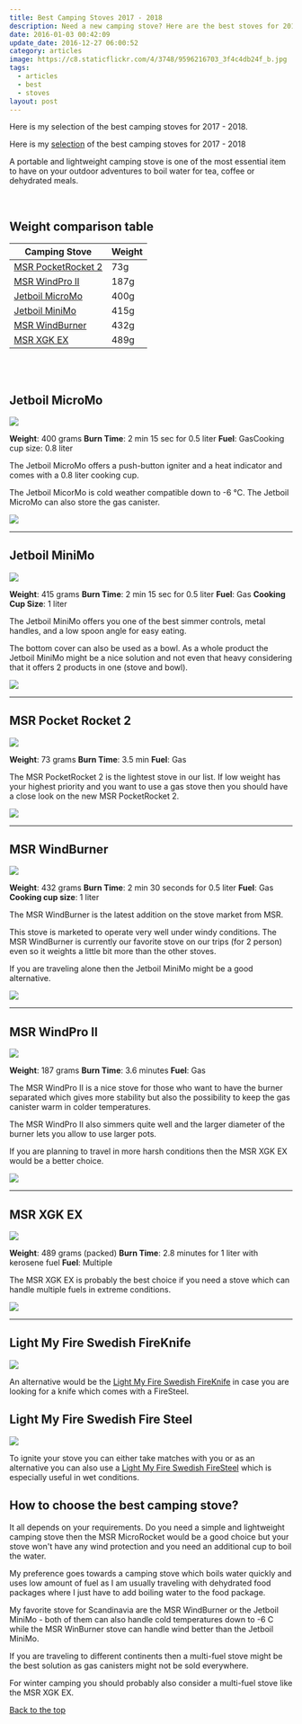 ```yaml
---
title: Best Camping Stoves 2017 - 2018
description: Need a new camping stove? Here are the best stoves for 2017.
date: 2016-01-03 00:42:09
update_date: 2016-12-27 06:00:52
category: articles
image: https://c8.staticflickr.com/4/3748/9596216703_3f4c4db24f_b.jpg
tags:
  - articles
  - best
  - stoves
layout: post
---
```

Here is my selection of the best camping stoves for 2017 - 2018.

Here is my <a href="#table">selection</a> of the best camping stoves for 2017 - 2018

A portable and lightweight camping stove is one of the most essential item to have on your outdoor adventures to boil water for tea, coffee or dehydrated meals.

<div id="amzn-assoc-ad-b19f81e5-83e5-4277-9483-1720fa30ebe2"></div><script async src="//z-na.amazon-adsystem.com/widgets/onejs?MarketPlace=US&adInstanceId=b19f81e5-83e5-4277-9483-1720fa30ebe2"></script>

<amp-img src="https://c8.staticflickr.com/4/3748/9596216703_3f4c4db24f_b.jpg" width="1024" height="683" alt="Best Camping Stoves 2017 - 2018" layout="responsive"></amp-img>
<br>
<!--more-->

## <a name="table">Weight comparison table</a>

<div class="table-responsive">
      <table class="table table-hover table-bordered list_items">
        <thead>
             <tr>
                <th>Camping Stove</th><th>Weight</th>
             </tr>
        </thead>
        <tbody>
        <tr>
          <td><a href="http://amzn.to/2oMUORG" target="_blank" rel="nofollow">MSR PocketRocket 2</a></td><td>73g</td>
        </tr>
        <tr>
          <td><a href="http://amzn.to/2dBLCMt" target="_blank" rel="nofollow">MSR WindPro II</a></td><td>187g</td>
        </tr>
        <tr>
          <td><a href="http://amzn.to/2elZvBk" target="_blank" rel="nofollow">Jetboil MicroMo</a></td><td>400g</td>
        </tr>
        <tr>
          <td><a href="http://amzn.to/2e37Vdw" target="_blank" rel="nofollow">Jetboil MiniMo</a></td><td>415g</td>
        </tr>
        <tr>
          <td><a href="http://amzn.to/2e8lKIJ" target="_blank" rel="nofollow">MSR WindBurner</a></td><td>432g</td>
        </tr>
        <tr>
          <td><a href="http://amzn.to/2evVrud" target="_blank" rel="nofollow">MSR XGK EX</a></td><td>489g</td>
        </tr>
</tbody>
</table>
</div>
<br>
<script src="//z-na.amazon-adsystem.com/widgets/onejs?MarketPlace=US&adInstanceId=cc781bfd-577f-4efb-9da6-75cb9fc7d1c2"></script>
<br>

## Jetboil MicroMo

<a  rel="nofollow" href="http://www.amazon.com/gp/product/B019GPIYZC/ref=as_li_tl?ie=UTF8&camp=1789&creative=9325&creativeASIN=B019GPIYZC&linkCode=as2&tag=hikeve-20&linkId=MRADQZHAE2DN5ZNE"><img border="0" src="http://ws-na.amazon-adsystem.com/widgets/q?_encoding=UTF8&ASIN=B019GPIYZC&Format=_SL250_&ID=AsinImage&MarketPlace=US&ServiceVersion=20070822&WS=1&tag=hikeve-20" ></a><img src="http://ir-na.amazon-adsystem.com/e/ir?t=hikeve-20&l=as2&o=1&a=B019GPIYZC" width="1" height="1" border="0" alt="Jetboil MicroMo" style="border:none !important; margin:0px !important;" />

**Weight**: 400 grams
**Burn Time**: 2 min 15 sec for 0.5 liter
**Fuel**: GasCooking cup size: 0.8 liter

The Jetboil MicroMo offers a push-button igniter and a heat indicator and comes with a 0.8 liter cooking cup.

The Jetboil MicorMo is cold weather compatible down to -6 °C. The Jetboil MicroMo can also store the gas canister.

<a href="http://amzn.to/2elZvBk" target="_blank" rel="nofollow"><img src="http://www.hikeventures.com/buy.gif"></a>

<hr>

## Jetboil MiniMo

<a  rel="nofollow" href="http://www.amazon.com/gp/product/B00KXP7CUI/ref=as_li_tl?ie=UTF8&camp=1789&creative=9325&creativeASIN=B00KXP7CUI&linkCode=as2&tag=hikeve-20&linkId=63NECFHTZ3EYX64N"><img border="0" src="http://ws-na.amazon-adsystem.com/widgets/q?_encoding=UTF8&ASIN=B00KXP7CUI&Format=_SL250_&ID=AsinImage&MarketPlace=US&ServiceVersion=20070822&WS=1&tag=hikeve-20" ></a><img src="http://ir-na.amazon-adsystem.com/e/ir?t=hikeve-20&l=as2&o=1&a=B00KXP7CUI" width="1" height="1" border="0" alt="Jetboil MiniMo" style="border:none !important; margin:0px !important;" />

**Weight**: 415 grams
**Burn Time**: 2 min 15 sec for 0.5 liter
**Fuel**: Gas
**Cooking Cup Size**: 1 liter

The Jetboil MiniMo offers you one of the best simmer controls, metal handles, and a low spoon angle for easy eating.

The bottom cover can also be used as a bowl. As a whole product the Jetboil MiniMo might be a nice solution and not even that heavy considering that it offers 2 products in one (stove and bowl).

<a href="http://amzn.to/2e37Vdw" target="_blank" rel="nofollow"><img src="http://www.hikeventures.com/buy.gif"></a>

<hr>

## MSR Pocket Rocket 2

<a rel="nofollow" target="_blank"  href="https://www.amazon.com/gp/product/B01N5O7551/ref=as_li_tl?ie=UTF8&camp=1789&creative=9325&creativeASIN=B01N5O7551&linkCode=as2&tag=hikeve-20&linkId=96ce1565b0cfc6fab2b18bb420d356e9"><img border="0" src="//ws-na.amazon-adsystem.com/widgets/q?_encoding=UTF8&MarketPlace=US&ASIN=B01N5O7551&ServiceVersion=20070822&ID=AsinImage&WS=1&Format=_SL250_&tag=hikeve-20" ></a><img src="//ir-na.amazon-adsystem.com/e/ir?t=hikeve-20&l=am2&o=1&a=B01N5O7551" width="1" height="1" border="0" alt="" style="border:none !important; margin:0px !important;" />

**Weight**: 73 grams
**Burn Time**: 3.5 min
**Fuel**: Gas

The MSR PocketRocket 2 is the lightest stove in our list. If low weight has your highest priority and you want to use a gas stove then you should have a close look on the new MSR PocketRocket 2.

<a href="http://amzn.to/2eI6dBv" target="_blank" rel="nofollow"><img src="http://www.hikeventures.com/buy.gif"></a>

<hr>

## MSR WindBurner

<a rel="nofollow" href="http://www.amazon.com/gp/product/B00NPPWOJ2/ref=as_li_tl?ie=UTF8&camp=1789&creative=9325&creativeASIN=B00NPPWOJ2&linkCode=as2&tag=hikeve-20&linkId=G7LF7ACULXJOSCLX"><img border="0" src="http://ws-na.amazon-adsystem.com/widgets/q?_encoding=UTF8&ASIN=B00NPPWOJ2&Format=_SL250_&ID=AsinImage&MarketPlace=US&ServiceVersion=20070822&WS=1&tag=hikeve-20" ></a><img src="http://ir-na.amazon-adsystem.com/e/ir?t=hikeve-20&l=as2&o=1&a=B00NPPWOJ2" width="1" height="1" border="0" alt="MSR WindBurner" style="border:none !important; margin:0px !important;" />

**Weight**: 432 grams
**Burn Time**: 2 min 30 seconds for 0.5 liter
**Fuel**: Gas
**Cooking cup size**: 1 liter

The MSR WindBurner is the latest addition on the stove market from MSR.

This stove is marketed to operate very well under windy conditions. The MSR WindBurner is currently our favorite stove on our trips (for 2 person) even so it weights a little bit more than the other stoves.

If you are traveling alone then the Jetboil MiniMo might be a good alternative.

<a href="http://amzn.to/2e8lKIJ" target="_blank" rel="nofollow"><img src="http://www.hikeventures.com/buy.gif"></a>

<hr>

## MSR WindPro II

<a rel="nofollow" href="http://www.amazon.com/gp/product/B005I6PNZS/ref=as_li_tl?ie=UTF8&camp=1789&creative=9325&creativeASIN=B005I6PNZS&linkCode=as2&tag=hikeve-20&linkId=NCXX5MK756QD4MWS"><img border="0" src="http://ws-na.amazon-adsystem.com/widgets/q?_encoding=UTF8&ASIN=B005I6PNZS&Format=_SL250_&ID=AsinImage&MarketPlace=US&ServiceVersion=20070822&WS=1&tag=hikeve-20" ></a><img src="http://ir-na.amazon-adsystem.com/e/ir?t=hikeve-20&l=as2&o=1&a=B005I6PNZS" width="1" height="1" border="0" alt="MSR WindPro II" style="border:none !important; margin:0px !important;" />

**Weight**: 187 grams
**Burn Time**: 3.6 minutes
**Fuel**: Gas

The MSR WindPro II is a nice stove for those who want to have the burner separated which gives more stability but also the possibility to keep the gas canister warm in colder temperatures.

The MSR WindPro II also simmers quite well and the larger diameter of the burner lets you allow to use larger pots.

If you are planning to travel in more harsh conditions then the MSR XGK EX would be a better choice.

<a href="http://amzn.to/2dBLCMt" target="_blank" rel="nofollow"><img src="http://www.hikeventures.com/buy.gif"></a>

<hr>

## MSR XGK EX

<a target="_blank"  rel="nofollow" href="https://www.amazon.com/gp/product/B000EUMKFO/ref=as_li_tl?ie=UTF8&camp=1789&creative=9325&creativeASIN=B000EUMKFO&linkCode=as2&tag=hikeve-20&linkId=274ade979bcf6f886303730f0eeb7311"><img border="0" src="//ws-na.amazon-adsystem.com/widgets/q?_encoding=UTF8&MarketPlace=US&ASIN=B000EUMKFO&ServiceVersion=20070822&ID=AsinImage&WS=1&Format=_SL250_&tag=hikeve-20" ></a><img src="//ir-na.amazon-adsystem.com/e/ir?t=hikeve-20&l=am2&o=1&a=B000EUMKFO" width="1" height="1" border="0" alt="" style="border:none !important; margin:0px !important;" />

**Weight**: 489 grams (packed)
**Burn Time**: 2.8 minutes for 1 liter with kerosene fuel
**Fuel**: Multiple

The MSR XGK EX is probably the best choice if you need a stove which can handle multiple fuels in extreme conditions.

<a href="http://amzn.to/2evVrud" target="_blank" rel="nofollow"><img src="http://www.hikeventures.com/buy.gif"></a>

<hr>

## Light My Fire Swedish FireKnife

<a rel="nofollow" target="_blank"  href="https://www.amazon.com/gp/product/B007BO9G1W/ref=as_li_tl?ie=UTF8&camp=1789&creative=9325&creativeASIN=B007BO9G1W&linkCode=as2&tag=hikeve-20&linkId=708baf1a96d71d050a6ddc65d10d75ff"><img border="0" src="//ws-na.amazon-adsystem.com/widgets/q?_encoding=UTF8&MarketPlace=US&ASIN=B007BO9G1W&ServiceVersion=20070822&ID=AsinImage&WS=1&Format=_SL250_&tag=hikeve-20" ></a><img src="//ir-na.amazon-adsystem.com/e/ir?t=hikeve-20&l=am2&o=1&a=B007BO9G1W" width="1" height="1" border="0" alt="" style="border:none !important; margin:0px !important;" />

An alternative would be the <a href="http://amzn.to/2siAlJ8" rel="nofollow">Light My Fire Swedish FireKnife</a> in case you are looking for a knife which comes with a FireSteel.

## Light My Fire Swedish Fire Steel

<a rel="nofollow" target="_blank"  href="https://www.amazon.com/gp/product/B00440VIYY/ref=as_li_tl?ie=UTF8&camp=1789&creative=9325&creativeASIN=B00440VIYY&linkCode=as2&tag=hikeve-20&linkId=c2ebed8af3092d2ec76c247048886d95"><img border="0" src="//ws-na.amazon-adsystem.com/widgets/q?_encoding=UTF8&MarketPlace=US&ASIN=B00440VIYY&ServiceVersion=20070822&ID=AsinImage&WS=1&Format=_SL250_&tag=hikeve-20" ></a><img src="//ir-na.amazon-adsystem.com/e/ir?t=hikeve-20&l=am2&o=1&a=B00440VIYY" width="1" height="1" border="0" alt="" style="border:none !important; margin:0px !important;" />

To ignite your stove you can either take matches with you or as an alternative you can also use a <a href="http://amzn.to/22kZs72" rel="nofollow">Light My Fire Swedish FireSteel</a> which is especially  useful in wet conditions.

## How to choose the best camping stove?

It all depends on your requirements. Do you need a simple and lightweight camping stove then the MSR MicroRocket would be a good choice but your stove won't have any wind protection and you need an additional cup to boil the water.

My preference goes towards a camping stove which boils water quickly and uses low amount of fuel as I am usually traveling with dehydrated food packages where I just have to add boiling water to the food package.

My favorite stove for Scandinavia are the MSR WindBurner or the Jetboil MiniMo - both of them can also handle cold temperatures down to -6 C while the MSR WinBurner stove can handle wind better than the Jetboil MiniMo.

If you are traveling to different continents then a multi-fuel stove might be the best solution as gas canisters might not be sold everywhere.

For winter camping you should probably also consider a multi-fuel stove like the MSR XGK EX.

<a href="#table" class="btn btn-danger" role="button">Back to the top</a>
